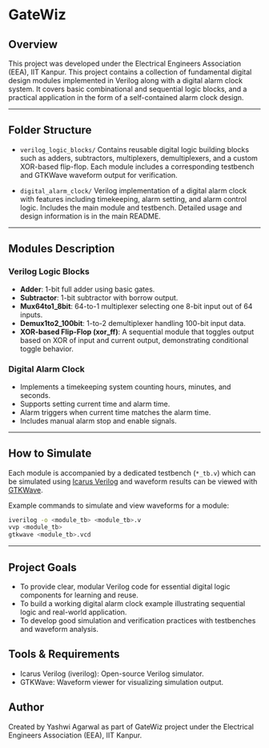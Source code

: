 # GateWiz

## Overview
This project was developed under the Electrical Engineers Association (EEA), IIT Kanpur.
This project contains a collection of fundamental digital design modules implemented in Verilog along with a digital alarm clock system. It covers basic combinational and sequential logic blocks, and a practical application in the form of a self-contained alarm clock design.

---

## Folder Structure
- `verilog_logic_blocks/`
Contains reusable digital logic building blocks such as adders, subtractors, multiplexers, demultiplexers, and a custom XOR-based flip-flop.
Each module includes a corresponding testbench and GTKWave waveform output for verification.

- `digital_alarm_clock/`
Verilog implementation of a digital alarm clock with features including timekeeping, alarm setting, and alarm control logic.
Includes the main module and testbench. Detailed usage and design information is in the main README.

---

## Modules Description

### Verilog Logic Blocks
- **Adder**: 1-bit full adder using basic gates.  
- **Subtractor**: 1-bit subtractor with borrow output.  
- **Mux64to1_8bit**: 64-to-1 multiplexer selecting one 8-bit input out of 64 inputs.  
- **Demux1to2_100bit**: 1-to-2 demultiplexer handling 100-bit input data.  
- **XOR-based Flip-Flop (xor_ff)**: A sequential module that toggles output based on XOR of input and current output, demonstrating conditional toggle behavior.

### Digital Alarm Clock
- Implements a timekeeping system counting hours, minutes, and seconds.  
- Supports setting current time and alarm time.  
- Alarm triggers when current time matches the alarm time.  
- Includes manual alarm stop and enable signals.

---

## How to Simulate

Each module is accompanied by a dedicated testbench (`*_tb.v`) which can be simulated using [Icarus Verilog](http://iverilog.icarus.com/) and waveform results can be viewed with [GTKWave](http://gtkwave.sourceforge.net/).

Example commands to simulate and view waveforms for a module:

```bash
iverilog -o <module_tb> <module_tb>.v
vvp <module_tb>
gtkwave <module_tb>.vcd
```

---

## Project Goals
- To provide clear, modular Verilog code for essential digital logic components for learning and reuse.
- To build a working digital alarm clock example illustrating sequential logic and real-world application.
- To develop good simulation and verification practices with testbenches and waveform analysis.

## Tools & Requirements
- Icarus Verilog (iverilog): Open-source Verilog simulator.
- GTKWave: Waveform viewer for visualizing simulation output.

## Author
Created by Yashwi Agarwal as part of GateWiz project under the Electrical Engineers Association (EEA), IIT Kanpur.
